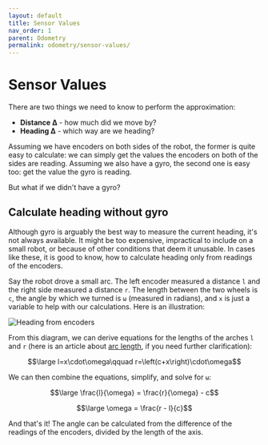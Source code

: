```yaml
---
layout: default
title: Sensor Values
nav_order: 1
parent: Odometry
permalink: odometry/sensor-values/
---
```


# Sensor Values
There are two things we need to know to perform the approximation:
- **Distance Δ** - how much did we move by?
- **Heading Δ** - which way are we heading?

Assuming we have encoders on both sides of the robot, the former is quite easy to calculate: we can simply get the values the encoders on both of the sides are reading. Assuming we also have a gyro, the second one is easy too: get the value the gyro is reading.

But what if we didn't have a gyro?


## Calculate heading without gyro
Although gyro is arguably the best way to measure the current heading, it's not always available. It might be too expensive, impractical to include on a small robot, or because of other conditions that deem it unusable. In cases like these, it is good to know, how to calculate heading only from readings of the encoders.

Say the robot drove a small arc. The left encoder measured a distance `l` and the right side measured a distance `r`. The length between the two wheels is `c`, the angle by which we turned is `ω` (measured in radians), and `x` is just a variable to help with our calculations. Here is an illustration:

![Heading from encoders]({{site.url}}/assets/images/odometry/heading-from-encoders.png "Heading from encoders")

From this diagram, we can derive equations for the lengths of the arches `l` and `r` (here is an article about [arc length](https://www.mathopenref.com/arclength.html), if you need further clarification):

$$\large l=x\cdot\omega\qquad r=\left(c+x\right)\cdot\omega$$

We can then combine the equations, simplify, and solve for `ω`:

$$\large \frac{l}{\omega} = \frac{r}{\omega} - c$$

$$\large \omega = \frac{r - l}{c}$$

And that's it! The angle can be calculated from the difference of the readings of the encoders, divided by the length of the axis.
